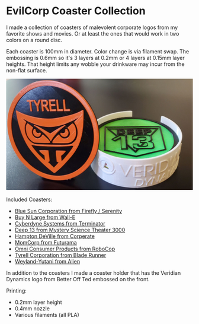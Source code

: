# EvilCorp Coaster Collection

I made a collection of coasters of malevolent corporate logos from my favorite shows and movies. Or at least the ones that would work in two colors on a round disc.

Each coaster is 100mm in diameter. Color change is via filament swap. The embossing is 0.6mm so it's 3 layers at 0.2mm or 4 layers at 0.15mm layer heights. That height limits any wobble your drinkware may incur from the non-flat surface.

![Shot showing all but one coasters in the holder. The Tyrell coaster is outside the holder.](photos/cover-image.jpg)

Included Coasters:

* [Blue Sun Corporation from Firefly / Serenity](photos/bluesun.jpg)
* [Buy N Large from Wall-E](photos/b&l.jpg)
* [Cyberdyne Systems from Terminator](photos/cyberdyne.jpg)
* [Deep 13 from Mystery Science Theater 3000](photos/deep13.jpg)
* [Hampton DeVille from Corperate](photos/hamptondeville.jpg)
* [MomCorp from Futurama](photos/momcorp.jpg)
* [Omni Consumer Products from RoboCop](photos/ocp.jpg)
* [Tyrell Corporation from Blade Runner](photos/tyrell.jpg)
* [Weyland-Yutani from Alien](photos/weyland.jpg)

In addition to the coasters I made a coaster holder that has the Veridian Dynamics logo from Better Off Ted embossed on the front.

Printing:

* 0.2mm layer height
* 0.4mm nozzle
* Various filaments (all PLA)
